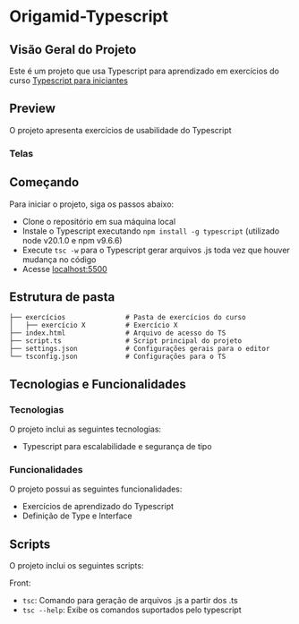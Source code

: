# Origamid-Typescript

## Visão Geral do Projeto

Este é um projeto que usa Typescript para aprendizado em exercícios do curso [Typescript para iniciantes](https://www.origamid.com/curso/typescript-para-iniciantes)

## Preview

O projeto apresenta exercícios de usabilidade do Typescript

### Telas

## Começando

Para iniciar o projeto, siga os passos abaixo:

- Clone o repositório em sua máquina local
- Instale o Typescript executando `npm install -g typescript` (utilizado node v20.1.0 e npm v9.6.6)
- Execute `tsc -w` para o Typescript gerar arquivos .js toda vez que houver mudança no código
- Acesse [localhost:5500](http://localhost:5500/)

## Estrutura de pasta

```
├── exercícios               # Pasta de exercícios do curso
│   ├── exercício X          # Exercício X
├── index.html               # Arquivo de acesso do TS
├── script.ts                # Script principal do projeto
├── settings.json            # Configurações gerais para o editor
└── tsconfig.json            # Configurações para o TS
```

## Tecnologias e Funcionalidades

### Tecnologias

O projeto inclui as seguintes tecnologias:

- Typescript para escalabilidade e segurança de tipo

### Funcionalidades

O projeto possui as seguintes funcionalidades:

- Exercícios de aprendizado do Typescript
- Definição de Type e Interface

## Scripts

O projeto inclui os seguintes scripts:

Front:

- `tsc`: Comando para geração de arquivos .js a partir dos .ts
- `tsc --help`: Exibe os comandos suportados pelo typescript
